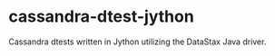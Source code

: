 cassandra-dtest-jython
======================

Cassandra dtests written in Jython utilizing the DataStax Java driver.
